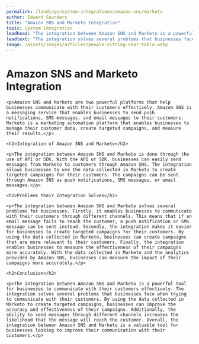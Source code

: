 ```yaml
---
permalink: /landings/system-integrations/amazon-sns/marketo
author: Edward Saunders
title: "Amazon SNS and Marketo Integration"
topic: System Integration
leadhead: "The integration between Amazon SNS and Marketo is a powerful tool for businesses to communicate with their customers effectively"
leadtext: "The integration solves several problems that businesses face when trying to communicate with their customers. By using the data collected in Marketo to create targeted campaigns, businesses can improve the accuracy and effectiveness of their campaigns. Additionally, the ability to send messages through different channels increases the likelihood that the message will reach the customer. Overall, the integration between Amazon SNS and Marketo is a valuable tool for businesses looking to improve their communication with their customers."
image: /assets/images/articles/people-sitting-near-table.webp
---
```

<div class="arttext">
    <h1>Amazon SNS and Marketo Integration</h1>

    <p>Amazon SNS and Marketo are two powerful platforms that help businesses communicate with their customers effectively. Amazon SNS is a messaging service that enables businesses to send push notifications, SMS messages, and email messages to their customers. Marketo is a marketing automation platform that enables businesses to manage their customer data, create targeted campaigns, and measure their results.</p>

    <h2>Integration of Amazon SNS and Marketo</h2>

    <p>The integration between Amazon SNS and Marketo is done through the use of API or SDK. With the API or SDK, businesses can easily send messages from Marketo to customers through Amazon SNS. The integration allows businesses to use the data collected in Marketo to create targeted campaigns for their customers. The campaigns can be sent through Amazon SNS as push notifications, SMS messages, or email messages.</p>

    <h2>Problems their Integration Solves</h2>

    <p>The integration between Amazon SNS and Marketo solves several problems for businesses. Firstly, it enables businesses to communicate with their customers through different channels. This means that if an email message fails to reach the customer, a push notification or SMS message can be sent instead. Secondly, the integration makes it easier for businesses to create targeted campaigns for their customers. By using the data collected in Marketo, businesses can create campaigns that are more relevant to their customers. Finally, the integration enables businesses to measure the effectiveness of their campaigns more accurately. With the data collected in Marketo and the analytics provided by Amazon SNS, businesses can measure the impact of their campaigns more accurately.</p>

    <h2>Conclusion</h2>

    <p>The integration between Amazon SNS and Marketo is a powerful tool for businesses to communicate with their customers effectively. The integration solves several problems that businesses face when trying to communicate with their customers. By using the data collected in Marketo to create targeted campaigns, businesses can improve the accuracy and effectiveness of their campaigns. Additionally, the ability to send messages through different channels increases the likelihood that the message will reach the customer. Overall, the integration between Amazon SNS and Marketo is a valuable tool for businesses looking to improve their communication with their customers.</p>

</div>